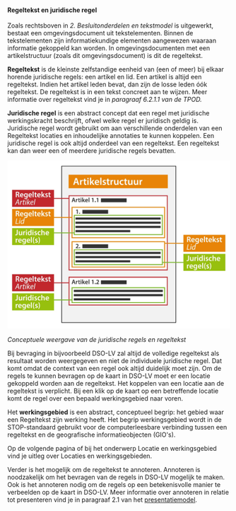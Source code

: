 ﻿#### Regeltekst en juridische regel

Zoals rechtsboven in *2. Besluitonderdelen en tekstmodel* is uitgewerkt, bestaat een omgevingsdocument 
uit tekstelementen. Binnen de tekstelementen zijn informatiekundige elementen aangewezen waaraan informatie 
gekoppeld kan worden. In omgevingsdocumenten met een artikelstructuur (zoals dit omgevingsdocument) is
dit de regeltekst.

**Regeltekst** is de kleinste zelfstandige eenheid van (een of meer) bij elkaar horende juridische 
regels: een artikel en lid. Een artikel is altijd een regeltekst. Indien het artikel leden bevat, 
dan zijn de losse leden óók regeltekst. De regeltekst is in een tekst concreet aan te wijzen. Meer 
informatie over regeltekst vind je in *paragraaf 6.2.1.1 van de TPOD.*

**Juridische regel** is een abstract concept dat een regel met juridische werkingskracht beschrijft, ofwel
welke regel er juridisch  geldig is. Juridische regel wordt gebruikt om aan verschillende onderdelen van 
een Regeltekst locaties en inhoudelijke annotaties te kunnen koppelen.
Een juridische regel is ook altijd onderdeel van een regeltekst. Een regeltekst kan dan weer een of meerdere 
juridische regels bevatten. 

![](media/3002ConceptweergaveJuridischeRegelEnRegeltekst.jpg)

*Conceptuele weergave van de juridische regels en regeltekst*


Bij bevraging in bijvoorbeeld DSO-LV zal altijd de volledige regeltekst als resultaat worden weergegeven 
en niet de individuele juridische regel. Dat komt omdat de context van een regel ook altijd duidelijk moet zijn. 
Om de regels te kunnen bevragen op de kaart in DSO-LV moet er een locatie gekoppeld worden aan de regeltekst. 
Het koppelen van een locatie aan de regeltekst is verplicht. Bij een klik op de kaart op een betreffende locatie
komt de regel over een bepaald werkingsgebied naar voren. 

Het **werkingsgebied** is een abstract, conceptueel begrip: het gebied waar een Regeltekst zijn werking heeft. Het begrip 
werkingsgebied wordt in de STOP-standaard gebruikt voor de computerleesbare verbinding tussen een regeltekst en de geografische
informatieobjecten (GIO's).

Op de volgende pagina of bij het onderwerp Locatie en werkingsgebied vind je uitleg over Locaties en werkingsgebieden.

Verder is het mogelijk om de regeltekst te annoteren. Annoteren is noodzakelijk om het bevragen van de regels in DSO-LV 
mogelijk te maken. Ook is het annoteren nodig om de regels op een betekenisvolle manier te verbeelden op de kaart in DSO-LV. 
Meer informatie over annoteren in relatie tot presenteren vind je in paragraaf 2.1 van het [presentatiemodel](https://geonovum.github.io/TPOD/Presentatiemodel/Presentatiemodel%20STOPTPOD%20v0.98-kern.pdf).
